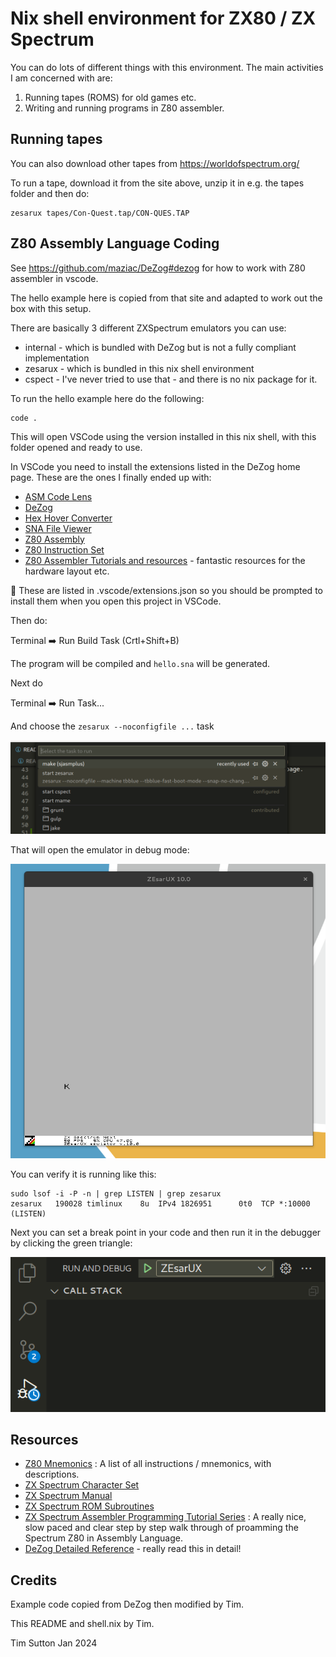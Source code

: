 # Nix shell environment for ZX80 / ZX Spectrum

You can do lots of different things with this environment. The main activities I
am concerned with are:

1. Running tapes (ROMS) for old games etc.
2. Writing and running programs in Z80 assembler.


## Running tapes


You can also download other tapes from https://worldofspectrum.org/

To run a tape, download it from the site above, unzip it in e.g. the tapes folder and then do:

```
zesarux tapes/Con-Quest.tap/CON-QUES.TAP
```

## Z80 Assembly Language Coding 

See  https://github.com/maziac/DeZog#dezog for how to work with Z80 assembler in vscode.

The hello example here is copied from that site and adapted to work out the box
with this setup.

There are basically 3 different ZXSpectrum emulators you can use:

* internal - which is bundled with DeZog but is not a fully compliant implementation
* zesarux - which is bundled in this nix shell environment
* cspect - I've never tried to use that -  and there is no nix package for it.

To run the hello example here do the following:

```
code .
```

This will open VSCode using the version installed in this nix shell, with 
this folder opened and ready to use.

In VSCode you need to install the extensions listed in the DeZog home page. These are the ones I finally ended up with:

* [ASM Code Lens](https://marketplace.visualstudio.com/items?itemName=maziac.asm-code-lens)
* [DeZog](https://marketplace.visualstudio.com/items?itemName=maziac.dezog)
* [Hex Hover Converter](https://marketplace.visualstudio.com/items?itemName=maziac.hex-hover-converter)
* [SNA File Viewer](https://marketplace.visualstudio.com/items?itemName=maziac.sna-fileviewer)
* [Z80 Assembly](https://marketplace.visualstudio.com/items?itemName=Imanolea.z80-asm)
* [Z80 Instruction Set](https://marketplace.visualstudio.com/items?itemName=maziac.z80-instruction-set)
* [Z80 Assembler Tutorials and resources](https://www.chibiakumas.com/z80/ZXSpectrum.php) - fantastic resources for the hardware layout etc.

📒 These are listed in .vscode/extensions.json so you should be prompted to install them when you open this project in VSCode.



Then do:

Terminal ➡️ Run Build Task (Crtl+Shift+B)

The program will be compiled and ``hello.sna`` will be generated.

Next do

Terminal ➡️ Run Task...

And choose the ``zesarux --noconfigfile ...`` task

![Run task](img/run-task.png)


That will open the emulator in debug mode:

![Run task](img/zesarux.png)


You can verify it is running like this:

```
sudo lsof -i -P -n | grep LISTEN | grep zesarux
zesarux   190028 timlinux    8u  IPv4 1826951      0t0  TCP *:10000 (LISTEN)
```


Next you can set a break point in your code and then run it in the debugger by clicking the green triangle:

![Run in debugger](img/debug.png)



## Resources

* [Z80 Mnemonics](http://www.z80.info/z80syntx.htm) : A list of all instructions / mnemonics, with descriptions.
* [ZX Spectrum Character Set](https://worldofspectrum.net/ZXBasicManual/zxmanappa.html)
* [ZX Spectrum Manual](http://www.retro8bitcomputers.co.uk/Content/downloads/manuals/ZX-Spectrum-48K-Manual.pdf)
* [ZX Spectrum ROM Subroutines](https://skoolkid.github.io/rom/maps/routines.html)
* [ZX Spectrum Assembler Programming Tutorial Series](https://www.youtube.com/playlist?list=PLO_DS4Ra9jOooo0tFaLq-BXa24iPWkJJ7) : A really nice, slow paced and clear  step by step walk through of proamming the Spectrum Z80 in Assembly Language.
* [DeZog Detailed Reference](https://github.com/maziac/DeZog/blob/main/documentation/Usage.md) - really read this in detail!

## Credits

Example code copied from DeZog then modified by Tim.

This README and shell.nix by Tim.

Tim Sutton
Jan 2024
